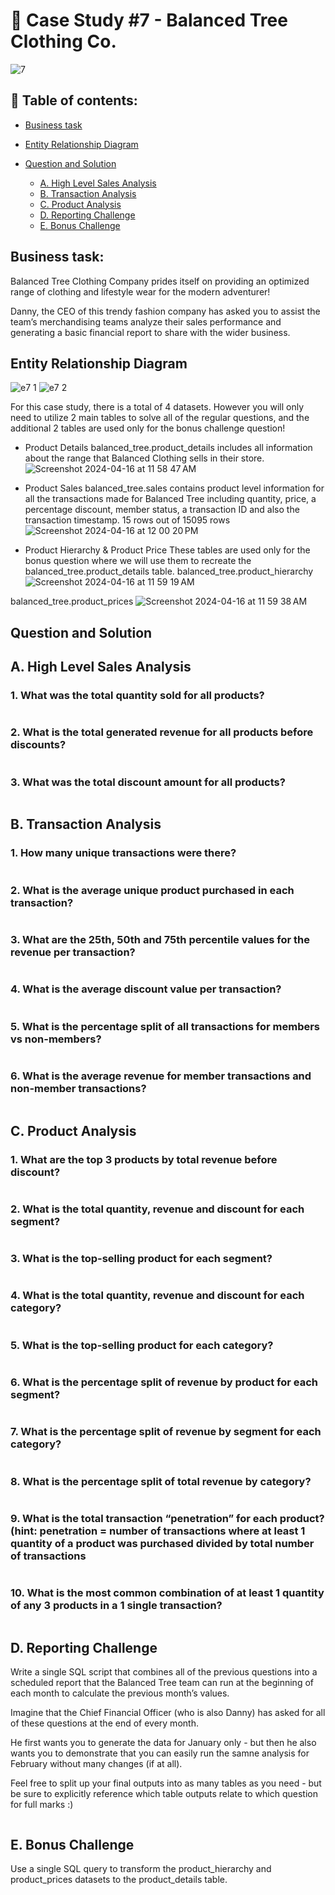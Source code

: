 # 👕 Case Study #7 - Balanced Tree Clothing Co.
![7](https://github.com/bachbaongan/Portfolio_Data/assets/144385168/1f66127a-0dd1-4203-96aa-47b5eb24c024)

## 📖 Table of contents:

* [Business task](https://github.com/bachbaongan/Portfolio_Data/blob/main/SQL/8_week_SQL_Challenge/Case%20Study%20%237/README.md#business-task)
* [Entity Relationship Diagram](https://github.com/bachbaongan/Portfolio_Data/blob/main/SQL/8_week_SQL_Challenge/Case%20Study%20%237/README.md#entity-relationship-diagram)
* [Question and Solution](https://github.com/bachbaongan/Portfolio_Data/blob/main/SQL/8_week_SQL_Challenge/Case%20Study%20%237/README.md#question-and-solution)

  * [A. High Level Sales Analysis](https://github.com/bachbaongan/Portfolio_Data/blob/main/SQL/8_week_SQL_Challenge/Case%20Study%20%237/README.md#a-high-level-sale-analysis)
  * [B. Transaction Analysis](https://github.com/bachbaongan/Portfolio_Data/blob/main/SQL/8_week_SQL_Challenge/Case%20Study%20%237/README.md#b-transaction-analysis)
  * [C. Product Analysis](https://github.com/bachbaongan/Portfolio_Data/blob/main/SQL/8_week_SQL_Challenge/Case%20Study%20%237/README.md#c-product-analysis)
  * [D. Reporting Challenge](https://github.com/bachbaongan/Portfolio_Data/blob/main/SQL/8_week_SQL_Challenge/Case%20Study%20%237/README.md#d-reporting-challenge)
  * [E. Bonus Challenge](https://github.com/bachbaongan/Portfolio_Data/blob/main/SQL/8_week_SQL_Challenge/Case%20Study%20%237/README.md#e-bonus-challenge)
     
## Business task: 
Balanced Tree Clothing Company prides itself on providing an optimized range of clothing and lifestyle wear for the modern adventurer!

Danny, the CEO of this trendy fashion company has asked you to assist the team’s merchandising teams analyze their sales performance and generating a basic financial report to share with the wider business.

## Entity Relationship Diagram
![e7 1](https://github.com/bachbaongan/Portfolio_Data/assets/144385168/45f71095-c9af-4237-890a-87d61a7b5844)
![e7 2](https://github.com/bachbaongan/Portfolio_Data/assets/144385168/0e12f98b-8f2d-44ab-9aa8-d4983fcf0112)

For this case study, there is a total of 4 datasets. However you will only need to utilize 2 main tables to solve all of the regular questions, and the additional 2 tables are used only for the bonus challenge question!

* Product Details
balanced_tree.product_details includes all information about the range that Balanced Clothing sells in their store.
![Screenshot 2024-04-16 at 11 58 47 AM](https://github.com/bachbaongan/Portfolio_Data/assets/144385168/79b49bb8-aeab-4892-9846-09bde1f0299e)

* Product Sales
balanced_tree.sales contains product level information for all the transactions made for Balanced Tree including quantity, price, a percentage discount, member status, a transaction ID and also the transaction timestamp.
15 rows out of 15095 rows
![Screenshot 2024-04-16 at 12 00 20 PM](https://github.com/bachbaongan/Portfolio_Data/assets/144385168/c315eb8b-5092-424c-bc0c-a984b33bff9b)

* Product Hierarchy & Product Price
These tables are used only for the bonus question where we will use them to recreate the balanced_tree.product_details table.
balanced_tree.product_hierarchy
![Screenshot 2024-04-16 at 11 59 19 AM](https://github.com/bachbaongan/Portfolio_Data/assets/144385168/7549cfd6-2df9-4372-8373-1392b5d3fcf8)

balanced_tree.product_prices
![Screenshot 2024-04-16 at 11 59 38 AM](https://github.com/bachbaongan/Portfolio_Data/assets/144385168/bb8267c5-f4be-435e-bdf2-ae6549c4f905)


## Question and Solution
## A. High Level Sales Analysis
### 1. What was the total quantity sold for all products?
~~~~sql

~~~~

### 2. What is the total generated revenue for all products before discounts?
~~~~sql

~~~~

### 3. What was the total discount amount for all products?
~~~~sql

~~~~

## B. Transaction Analysis
### 1. How many unique transactions were there?
~~~~sql

~~~~


### 2. What is the average unique product purchased in each transaction?
~~~~sql

~~~~


### 3. What are the 25th, 50th and 75th percentile values for the revenue per transaction?
~~~~sql

~~~~


### 4. What is the average discount value per transaction?
~~~~sql

~~~~


### 5. What is the percentage split of all transactions for members vs non-members?
~~~~sql

~~~~


### 6. What is the average revenue for member transactions and non-member transactions?
~~~~sql

~~~~

## C. Product Analysis
### 1. What are the top 3 products by total revenue before discount?
~~~~sql

~~~~


### 2. What is the total quantity, revenue and discount for each segment?
~~~~sql

~~~~


### 3. What is the top-selling product for each segment?
~~~~sql

~~~~


### 4. What is the total quantity, revenue and discount for each category?
~~~~sql

~~~~


### 5. What is the top-selling product for each category?
~~~~sql

~~~~


### 6. What is the percentage split of revenue by product for each segment?
~~~~sql

~~~~


### 7. What is the percentage split of revenue by segment for each category?
~~~~sql

~~~~


### 8. What is the percentage split of total revenue by category?
~~~~sql

~~~~


### 9. What is the total transaction “penetration” for each product? (hint: penetration = number of transactions where at least 1 quantity of a product was purchased divided by total number of transactions
~~~~sql

~~~~


### 10. What is the most common combination of at least 1 quantity of any 3 products in a 1 single transaction?
~~~~sql

~~~~



## D. Reporting Challenge
Write a single SQL script that combines all of the previous questions into a scheduled report that the Balanced Tree team can run at the beginning of each month to calculate the previous month’s values.

Imagine that the Chief Financial Officer (who is also Danny) has asked for all of these questions at the end of every month.

He first wants you to generate the data for January only - but then he also wants you to demonstrate that you can easily run the samne analysis for February without many changes (if at all).

Feel free to split up your final outputs into as many tables as you need - but be sure to explicitly reference which table outputs relate to which question for full marks :)
~~~~sql

~~~~


## E. Bonus Challenge
Use a single SQL query to transform the product_hierarchy and product_prices datasets to the product_details table.
~~~~sql

~~~~

